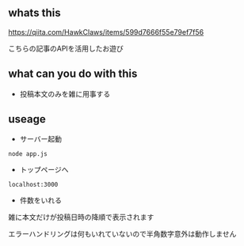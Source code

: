## whats this
https://qiita.com/HawkClaws/items/599d7666f55e79ef7f56

こちらの記事のAPIを活用したお遊び

## what can you do with this
- 投稿本文のみを雑に用事する

## useage
- サーバー起動

`node app.js`

- トップページへ

`localhost:3000`

- 件数をいれる

雑に本文だけが投稿日時の降順で表示されます

エラーハンドリングは何もいれていないので半角数字意外は動作しません
